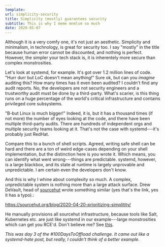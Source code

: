 ```yaml
---
template:
url: simplicity-security
title: Simplicity (mostly) guarantees security
subtitle: This is why I meme mnmlsm so much
date: 2020-05-07
---
```


Although it is a very comfy one, it's not just an aesthetic. Simplicity
and minimalism, in technology, is great for security too. I say "mostly"
in the title because human error cannot be discounted, and nothing is
perfect. However, the simpler your tech stack is, it is inherentely more
secure than complex monstrosities.

Let's look at systemd, for example. It's got over 1.2 million
lines of code. "Hurr durr but LoC doesn't mean anything!" Sure ok, but
can you _imagine_ auditing this? How many times has it even been
audited? I couldn't find any audit reports. No, the developers are not
security engineers and a trustworthy audit must be done by
a third-party. What's scarier, is this thing runs on a huge percentage 
of the world's critical infrastructure and contains privileged core
subsystems. 

"B-but Linux is much bigger!" Indeed, it is, but it has a thousand times
(if not more) the number of eyes looking at the code, and there have been
multiple third-party audits. There are hundreds of independent orgs and
multiple security teams looking at it. That's not the case with
systemd---it's probably just RedHat.

Compare this to a bunch of shell scripts. Agreed, writing safe shell can
be hard and there are a ton of weird edge-cases depending on your shell
implementation, but the distinction here is _you_ wrote it. Which means,
you can identify what went wrong---things are predictable.
systemd, however, is a large blackbox, and its state at runtime is largely
unprovable and unpredictable. I am certain even the developers don't
know.

And this is why I whine about complexity so much. A complex,
unpredictable system is nothing more than a large attack surface. Drew
DeVault, head of [sourcehut](https://sourcehut.org) wrote something
similar (yes that's the link, yes it has a typo).: 

https://sourcehut.org/blog/2020-04-20-prioritizing-simplitity/

He manually provisions all
sourcehut infrastructure, because tools like Salt, Kubernetes etc. are
just like systemd in our example---large monstrosities which can get you
RCE'd. Don't believe me? See 
[this](https://threatpost.com/salt-bugs-full-rce-root-cloud-servers/155383/).

*This was day 3 of the #100DaysToOffload challenge. It came out like
a systemd-hate post, but really, I couldn't think of a better example.*

